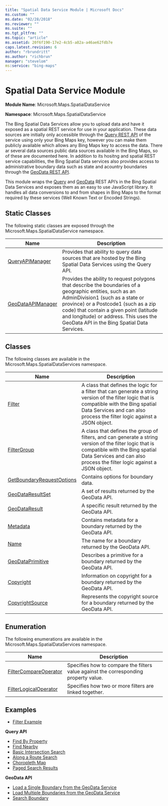 ```yaml
---
title: "Spatial Data Service Module | Microsoft Docs"
ms.custom: ""
ms.date: "02/28/2018"
ms.reviewer: ""
ms.suite: ""
ms.tgt_pltfrm: ""
ms.topic: "article"
ms.assetid: 20f6f190-17e2-4cb5-a82a-a46ae62fdb7e
caps.latest.revision: 6
author: "rbrundritt"
ms.author: "richbrun"
manager: "stevelom"
ms:service: "bing-maps"
---
```

# Spatial Data Service Module
**Module Name**: Microsoft.Maps.SpatialDataService

**Namespace**: Microsoft.Maps.SpatialDataService

The Bing Spatial Data Services allow you to upload data and have it exposed as a spatial REST service for use in your application. These data sources are initially only accessible through the [Query REST API](../spatial-data-services/query-api.md) of the service using only your Bing Maps key, however you can make them publicly available which allows any Bing Maps key to access the data. There ar several data sources public data sources available in the Bing Maps, so of these are documented here. In addition to its hositng and spatial REST service capabilities, the Bing Spatial Data services also provides access to administrative boundary data such as state and acountry boundaries through the [GeoData REST API](geodata-api.md). 

This module wraps the [Query](../spatial-data-services/query-api.md) and [GeoData](geodata-api.md) REST API’s in the Bing Spatial Data Services and exposes them as an easy to use JavaScript library. It handles all data conversions to and from shapes in Bing Maps to the format required by these services (Well Known Text or Encoded Strings). 

## Static Classes

The following static classes are exposed through the Microsoft.Maps.SpatialDataService namespace.

Name                                                | Description
--------------------------------------------------- | ------------------------
[QueryAPIManager](../v8-web-control/queryapimanager-class.md)	    | Provides that ability to query data sources that are hosted by the Bing Spatial Data Services using the Query API.
[GeoDataAPIManager](../v8-web-control/geodataapimanager-class.md)  | Provides the ability to request polygons that describe the boundaries of a geographic entities, such as an AdminDivision1 (such as a state or province) or a Postcode1 (such as a zip code) that contain a given point (latitude and longitude) or address. This uses the GeoData API in the Bing Spatial Data Services.

##  Classes

The following classes are available in the Microsoft.Maps.SpatialDataServices namespace.

Name                                       | Description
------------------------------------------ | --------------------------
[Filter](../v8-web-control/filter-class.md)            | A class that defines the logic for a filter that can generate a string version of the filter logic that is compatible with the Bing spatial Data Services and can also process the filter logic against a JSON object.
[FilterGroup](../v8-web-control/filtergroup-class.md)     | A class that defines the group of filters, and can generate a string version of the filter logic that is compatible with the Bing spatial Data Services and can also process the filter logic against a JSON object.
[GetBoundaryRequestOptions](../v8-web-control/getboundaryrequestoptions-object.md) | Contains options for boundary data. 
[GeoDataResultSet](../v8-web-control/geodataresultset-object.md)| A set of results returned by the GeoData API.
[GeoDataResult](../v8-web-control/geodataresult-object.md) | A specific result returned by the GeoData API.
[Metadata](../v8-web-control/metadata-object.md) | Contains metadata for a boundary returned by the GeoData API.   
[Name](../v8-web-control/name-object.md) | The name for a boundary returned by the GeoData API. 
[GeoDataPrimitive](../v8-web-control/geodataprimitive-object.md) | Describes a primitive for a boundary returned by the GeoData API.  
[Copyright](../v8-web-control/copyright-object.md) | Information on copyright for a boundary returned by the GeoData API.  
[CopyrightSource](../v8-web-control/copyrightsource-object.md) | Represents the copyright source for a boundary returned by the GeoData API.  

## Enumeration

The following enumerations are available in the Microsoft.Maps.SpatialDataServices namespace.

Name                                                                    | Description
----------------------------------------------------------------------- | ----------------------
[FilterCompareOperator](../v8-web-control/filtercompareoperator-enumeration.md)        | Specifies how to compare the filters value against the corresponding property value.
[FilterLogicalOperator](../v8-web-control/filterlogicaloperator-enumeration.md)         | Specifies how two or more filters are linked together.    

## Examples
   * [Filter Example](../v8-web-control/filter-example.md) 

**Query API**
  * [Find By Property](../v8-web-control/find-by-property-example.md)
  * [Find Nearby](../v8-web-control/find-nearby-example.md)
  * [Basic Intersection Search](../v8-web-control/basic-intersection-search-example.md)
  * [Along a Route Search](../v8-web-control/along-a-route-search.md)
  * [Choropleth Map](../v8-web-control/choropleth-map-example.md)
  * [Paged Search Results](../v8-web-control/paged-search-results-example.md)
  
**GeoData API**
  * [Load a Single Boundary from the GeoData Service](../v8-web-control/load-single-boundary-geodata-example.md)
  * [Load Multiple Boundaries from the GeoData Service](../v8-web-control/load-multiple-boundaries-geodata-example.md)
  * [Search Boundary](../v8-web-control/search-boundary-example.md)
